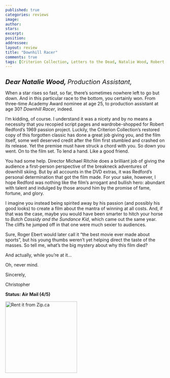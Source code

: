 ```yaml
---
published: true
categories: reviews
image:
author: 
stars: 
excerpt: 
position: 
addressee: 
layout: review
title: "Downhill Racer"
comments: true
tags: [Criterion Collection, Letters to the Dead, Natalie Wood, Robert Redford, Uncategorized, Zip.ca]
---
```

<div><p><span class="full-image-block ssNonEditable"><a href="/letters/2012/5/14/downhill-racer.html"><img src="http://static.squarespace.com/static/5005f6bcc4aa41161b33e89e/5329cf1fe4b07c068ebf74de/5329cf1fe4b07c068ebf7572/1337017140055/Downhill%20Racer.jpg" alt="" /></a></span></p>
<p><em style="font-size:120%;"><span style="font-size:120%;"><strong>Dear Natalie Wood, </strong>Production Assistant,</span></em></p>
<p>When a star rises so fast, so far, there&rsquo;s sometimes nowhere left to go but down. And in this particular race to the bottom, you certainly won. From three-time Academy Award nominee at age 25, to production assistant at age 30? <em>Downhill Racer</em>, indeed.</p>
<p>I&rsquo;m kidding, of course. I understand it was a nicety and by no means a necessity that you recopied script pages and wardrobe-shopped for Robert Redford&rsquo;s 1969 passion project. Luckily, the Criterion Collection&rsquo;s restored copy of this forgotten classic has done a great job giving you, and the film itself, some well deserved credit after the film first stumbled and crashed on its release. Yet the premise must have struck a chord with you. So down you went. On to the film set. To lend a hand. Like a good friend.</p>
<p>You had some help. Director Michael Ritchie does a brilliant job of giving the audience a first-person perspective of the breakneck adventures of downhill skiing. But by all accounts in the DVD extras, it was Redford&rsquo;s personal determination that got the film made. For your sake, however, I hope Redford was nothing like the film&rsquo;s arrogant and bullish hero: abundant with talent and indulged by those around him by the promise of fame, fortune, and glory.</p>
<p>I imagine you instead being spirited away by his passion (and possibly his good looks) to create a film about the mantra of winning at all costs. And, if that was the case, maybe you would have been smarter to hitch your horse to <em>Butch Cassidy and the Sundance Kid</em>, which came out the same year. The cliffs he jumped off in that one were much sexier to audiences.&nbsp;</p>
<p>Sure, Roger Ebert would later call it &ldquo;the best movie ever made about sports&rdquo;, but his young thumbs weren&rsquo;t yet helping direct the taste of the masses. So tell me, what&rsquo;s the big mystery about why this film died?</p>
<p>And actually, while you&rsquo;re at it&hellip;</p>
<p>Oh, never mind.</p>
<p>Sincerely,</p>
<p>Christopher</p>
<p><strong>Status: Air Mail (4/5)</strong></p>
<p><span class="full-image-float-left ssNonEditable"><a href="http://www.zip.ca/DVD/Browse.aspx/1/t/196390/Downhill_Racer" target="_blank"><img src="http://static.squarespace.com/static/5005f6bcc4aa41161b33e89e/5329cf1fe4b07c068ebf74de/5329cf20e4b07c068ebf7c21/1343245704065/Rent-it-on-Zip.png" alt="Rent it from Zip.ca" width="226" /></a></span></p></div>
